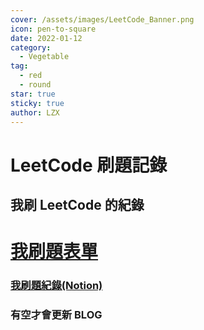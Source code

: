 ```yaml
---
cover: /assets/images/LeetCode_Banner.png
icon: pen-to-square
date: 2022-01-12
category:
  - Vegetable
tag:
  - red
  - round
star: true
sticky: true
author: LZX
---
```


# LeetCode 刷題記錄

## 我刷 LeetCode 的紀錄

# [我刷題表單](https://www.teamblind.com/post/New-Year-Gift---Curated-List-of-Top-75-LeetCode-Questions-to-Save-Your-Time-OaM1orEU)<HopeIcon icon="table" color="CornflowerBlue" />

### [我刷題紀錄(Notion)](https://puzzling-earthworm-7bb.notion.site/LeetCode-4022902bee3c4f73b5b825fce831d78c?pvs=4)

### 有空才會更新 BLOG
